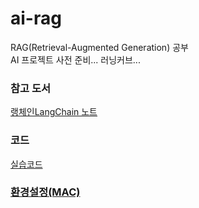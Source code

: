 # ai-rag
RAG(Retrieval-Augmented Generation) 공부  
AI 프로젝트 사전 준비... 러닝커브...

### 참고 도서
[랭체인LangChain 노트](https://wikidocs.net/book/14314)

### 코드
[실습코드](https://github.com/teddylee777/langchain-kr)

### [환경설정(MAC)](https://teddynote.com/10-RAG%EB%B9%84%EB%B2%95%EB%85%B8%ED%8A%B8/%ED%99%98%EA%B2%BD%20%EC%84%A4%EC%A0%95%20(Mac)/)
